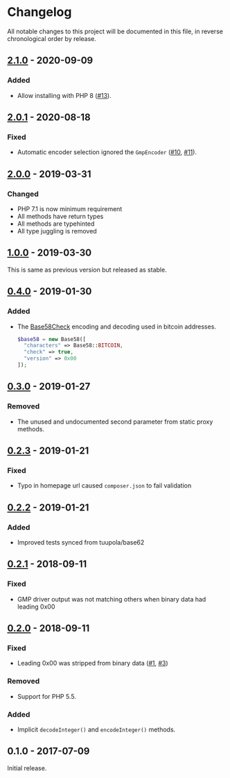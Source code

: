 # Changelog

All notable changes to this project will be documented in this file, in reverse chronological order by release.

## [2.1.0](https://github.com/tuupola/base58/compare/2.0.1...2.1.0) - 2020-09-09

### Added
- Allow installing with PHP 8 ([#13](https://github.com/tuupola/base58/issues/13)).

## [2.0.1](https://github.com/tuupola/base58/compare/2.0.0...2.0.1) - 2020-08-18

### Fixed
- Automatic encoder selection ignored the `GmpEncoder` ([#10](https://github.com/tuupola/base58/issues/10), [#11](https://github.com/tuupola/base58/pull/11)).

## [2.0.0](https://github.com/tuupola/base58/compare/1.0.0...2.0.0) - 2019-03-31

### Changed
- PHP 7.1 is now minimum requirement
- All methods have return types
- All methods are typehinted
- All type juggling is removed

## [1.0.0](https://github.com/tuupola/base58/compare/0.4.0...1.0.0) - 2019-03-30

This is same as previous version but released as stable.

## [0.4.0](https://github.com/tuupola/base58/compare/0.3.0...0.4.0) - 2019-01-30
### Added
- The [Base58Check](https://en.bitcoin.it/wiki/Base58Check_encoding) encoding and decoding used in bitcoin addresses.
  ```php
  $base58 = new Base58([
    "characters" => Base58::BITCOIN,
    "check" => true,
    "version" => 0x00
  ]);
  ```

## [0.3.0](https://github.com/tuupola/base58/compare/0.2.3...0.3.0) - 2019-01-27
### Removed
- The unused and undocumented second parameter from static proxy methods.

## [0.2.3](https://github.com/tuupola/base58/compare/0.2.2...0.2.3) - 2019-01-21
### Fixed
- Typo in homepage url caused `composer.json` to fail validation

## [0.2.2](https://github.com/tuupola/base58/compare/0.2.1...0.2.2) - 2019-01-21
### Added
- Improved tests synced from tuupola/base62

## [0.2.1](https://github.com/tuupola/base58/compare/0.2.0...0.2.1) - 2018-09-11
### Fixed
- GMP driver output was not matching others when binary data had leading 0x00

## [0.2.0](https://github.com/tuupola/base58/compare/0.1.0...0.2.0) - 2018-09-11

### Fixed
- Leading 0x00 was stripped from binary data ([#1](https://github.com/tuupola/base58/issues/1), [#3](https://github.com/tuupola/base58/pull/3))

### Removed
- Support for PHP 5.5.

### Added
- Implicit `decodeInteger()` and `encodeInteger()` methods.

## 0.1.0 - 2017-07-09

Initial release.
